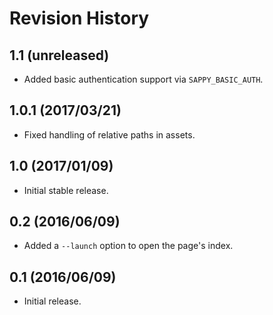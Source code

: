 # Revision History

## 1.1 (unreleased)

- Added basic authentication support via `SAPPY_BASIC_AUTH`.

## 1.0.1 (2017/03/21)

- Fixed handling of relative paths in assets.

## 1.0 (2017/01/09)

- Initial stable release.

## 0.2 (2016/06/09)

- Added a `--launch` option to open the page's index.

## 0.1 (2016/06/09)

- Initial release.
